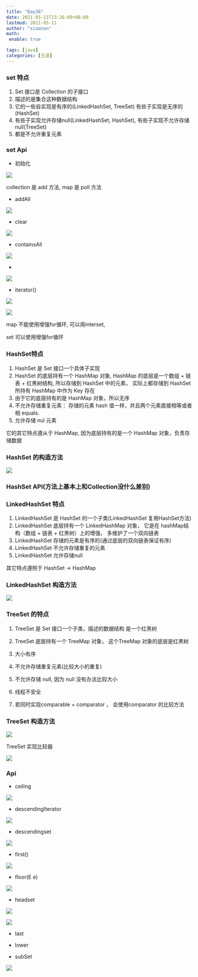 ```yaml
---
title: "Day36"
date: 2021-05-11T23:26:09+08:00
lastmod: 2021-05-11
author: "xiaonan"
math:
 enable: true

tags: [java]
categories: [王道]
---
```


### set 特点

1. Set 接口是 Collection 的子接口
2. 描述的是集合这种数据结构
3. 它的一些自实现是有序的(LinkedHashSet, TreeSet) 有些子实现是无序的(HashSet)
4. 有些子实现允许存储null(LinkedHashSet, HashSet), 有些子实现不允许存储 null(TreeSet)
5. 都是不允许重复元素

### set Api

- 初始化

![](https://img.fengqigang.cn//img/20210511170809.png)

collection 是 add 方法, map 是 poll 方法

- addAll

![](https://img.fengqigang.cn//img/20210511170858.png)

- clear

![](https://img.fengqigang.cn//img/20210511170923.png)

- containsAll

![](https://img.fengqigang.cn//img/20210511170938.png)

- 

![](https://img.fengqigang.cn//img/20210511170953.png)

- iterator()

![](https://img.fengqigang.cn//img/20210511171016.png)

![](https://img.fengqigang.cn//img/20210511171032.png)

map 不能使用增强for循环, 可以用interset, 

set 可以使用增强for循环

### HashSet特点

1. HashSet 是 Set 接口一个具体子实现
2. HashSet 的底层持有一个 HashMap 对象, HashMap 的底层是一个数组 + 链表 + 红黑树结构, 所以存储到 HashSet 中的元素， 实际上都存储到 HashSet 所持有 HashMap 中作为 Key 存在
3. 由于它的底层持有的是 HashMap 对象，所以无序
4. 不允许存储重复元素： 存储的元素 hash 值一样，并且两个元素直接相等或者相 equals.
5. 允许存储 nul 元素
 
它的其它特点遵从于 HashMap, 因为底层持有的是一个 HashMap 对象，负责存储数据 
 
### HashSet 的构造方法

![](https://img.fengqigang.cn//img/20210511172550.png)

### HashSet API(方法上基本上和Collection没什么差别)

### LinkedHashSet 特点

1. LinkedHashSet 是 HashSet 的一个子类(LinkedHashSet 复用HashSet方法)
2. LinkedHashSet 底层持有一个 LinkedHashMap 对象， 它是在 hashMap结构（数组 + 链表 + 红黑树）上的增强， 多维护了一个双向链表
3. LinkedHashSet 存储的元素是有序的(通过底层的双向链表保证有序)
4. LinkedHashSet 不允许存储重复的元素
5. LinkedHashSet 允许存储null

其它特点遵照于 HashSet -> HashMap

### LinkedHashSet 构造方法

![](https://img.fengqigang.cn//img/20210511173253.png)


### TreeSet 的特点

1. TreeSet 是 Set 接口一个子类，描述的数据结构 是一个红黑树

2. TreeSet 底层持有一个 TreeMap 对象， 这个TreeMap 对象的底层是红黑树

3. 大小有序

4. 不允许存储重复元素(比较大小的重复)

5. 不允许存储 null, 因为 null 没有办法比较大小

6. 线程不安全

7. 若同时实现comparable + comparator ， 会使用comparator 的比较方法

### TreeSet 构造方法

![](https://img.fengqigang.cn//img/20210511174031.png)

TreeSet 实现比较器

![](https://img.fengqigang.cn//img/20210511174232.png)


### Api

- ceiling

![](https://img.fengqigang.cn//img/20210511174635.png)

- descendingIterator

![](https://img.fengqigang.cn//img/20210511174745.png)

- descendingset

![](https://img.fengqigang.cn//img/20210511174835.png)

- first()

![](https://img.fengqigang.cn//img/20210511174845.png)

- floor(E e)

![](https://img.fengqigang.cn//img/20210511174925.png)

- headset

![](https://img.fengqigang.cn//img/20210511175015.png)

![](https://img.fengqigang.cn//img/20210511175023.png)

- last




- lower

- subSet 

![](https://img.fengqigang.cn//img/20210511175143.png)










